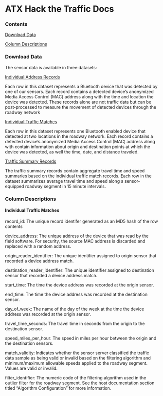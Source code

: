 # ATX Hack the Traffic Docs

### Contents

[Download Data](#dowload-data)

[Column Descriptions](#column-descriptions)

### Download Data
The sensor data is available in three datasets:

[Individual Address Records](https://data.austintexas.gov/dataset/Bluetooth-Travel-Sensors-Individual-Addresses/qnpj-zrb9/data)

Each row in this dataset represents a Bluetooth device that was detected by one of our sensors. Each record contains a detected device’s anonymized Media Access Control (MAC) address along with the time and location the device was detected. These records alone are not traffic data but can be post-processed to measure the movement of detected devices through the roadway network

[Individual Traffic Matches]( https://data.austintexas.gov/dataset/Bluetooth-Travel-Sensors-Individual-Traffic-Matche/x44q-icha/data)

Each row in this dataset represents one Bluetooth enabled device that detected at two locations in the roadway network. Each record contains a detected device’s anonymized Media Access Control (MAC) address along with contain information about origin and destination points at which the device was detected, as well the time, date, and distance traveled.

[Traffic Summary Records](https://data.austintexas.gov/dataset/Bluetooth-Travel-Sensors-Match-Summary-Records/v7zg-5jg9)

The traffic summary records contain aggregate travel time and speed summaries based on the individual traffic match records. Each row in the dataset summarizes average travel time and speed along a sensor-equipped roadway segment in 15 minute intervals.

### Column Descriptions

#### Individual Traffic Matches

record_id: The unique record identifer generated as an MD5 hash of the row contents

device_address: The unique address of the device that was read by the field software. For security, the source MAC address is discarded and replaced with a random address.

origin_reader_identifier: The unique identifier assigned to origin sensor that recorded a device address match.

destination_reader_identifier: The unique identifier assigned to destination sensor that recorded a device address match.

start_time: The time the device address was recorded at the origin sensor.

end_time: The time the device address was recorded at the destination sensor.

day_of_week: The name of the day of the week at the time the device address was recorded at the origin sensor. 

travel_time_seconds: The travel time in seconds from the origin to the destination sensor.

speed_miles_per_hour: The speed in miles per hour between the origin and the destination sensors.

match_validity: Indicates whether the sensor server classified the traffic data sample as being valid or invalid based on the filtering algorithm and minimum/maximum allowable speeds applied to the roadway segment. Values are valid or invalid.

filter_identifier: The numeric code of the filtering algorithm used in the outlier filter for the roadway segment. See the host documentation section titled “Algorithm Configuration” for more information.




